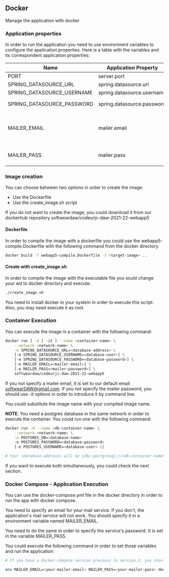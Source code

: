 ## **Docker**

Manage the application with docker


### **Application properties**

In order to run the application you need to use environment variables to configure the application.properties. Here is a table with the variables and its correspondent application properties:


| **Name**					 | **Application Property**		 | **Default**							 | **Description**									 |
| -------------------------- | ----------------------------- | ------------------------------------- | ------------------------------------------------- |
| PORT						 | server.port					 | 8080									 | Server port 										 |
| SPRING_DATASOURCE_URL		 | spring.datasource.url		 | jdbc:postgresql://localhost/softwear	 | Database URL										 |
| SPRING_DATASOURCE_USERNAME | spring.datasource.username	 | postgres								 | Database user									 |
| SPRING_DATASOURCE_PASSWORD | spring.datasource.password	 | password								 | Database password 								 |
| MAILER_EMAIL				 | mailer.email					 | softwearDAW@gmail.com				 | Email used in the MailerService (GMail account)	 |
| MAILER_PASS				 | mailer.pass					 | 										 | Password for the MAILER_EMAIL					 |


### **Image creation**

You can choose between two options in order to create the image:

* Use the Dockerfile
* Use the create_image.sh script

If you do not want to create the image, you could download it from our dockerhub repository softweardaw/codeurjc-daw-2021-22-webapp5


#### Dockerfile

In order to compile the image with a dockerfile you could use the webapp5-compile.Dockerfile with the following command from the docker directory.
```bash
docker build -f webapp5-compile.Dockerfile -t <target-image> ..
```

#### Create with create_image.sh

In order to compile the image with the executable file you sould change your wd to docker directory and execute:

```bash
./create_image.sh
```

You need to install docker in your system in order to execute this script. Also, you may need execute it as root.


### **Container Execution**

You can execute the image in a container with the following command:

```bash
docker run [ -d | -it ] --name <container-name> \
	--network <network-name> \
	-e SPRING_DATASOURCE_URL=<database-address> \
	[-e SPRING_DATASOURCE_USERNAME=<database-user>] \
	[-e SPRING_DATASOURCE_PASSWORD=<database-password>] \
	[-e MAILER_EMAIL=<mailer-email>] \
	[-e MAILER_PASS=<mailer-password>] \
    softweardaw/codeurjc-daw-2021-22-webapp5
```

If you not specify a mailer email, it is set to our default email softwearDAW@gmail.com. If you not specify the mailer password, you should use -it options in order to introduce it by command line.

You could substitute the image name with your compiled image name.

**NOTE**: You need a postgres database in the same network in order to execute the container. You could run one with the following command:

```bash
docker run -d --name <db-container-name> \
	--network <network-name> \
	-e POSTGRES_DB=<database-name>
	-e POSTGRES_PASSWORD=<database-password>
	[-e POSTGRES_USERNAME=<database-user> \]

# Your <database-address> will be jdbc:postgresql://<db-container-name>/<database-name>
```

If you want to execute both simultaneously, you could check the next section.


### **Docker Compose - Application Execution**

You can use the docker-compose.yml file in the docker directory in order to run the app with docker compose.

You need to specify an email for your mail service. If you don't, the application's mail service will not work. You should specify it in a environment variable named MAILER_EMAIL.

You need to do the same in order to specify the service's password. It is set in the variable MAILER_PASS.

You could execute the following command in order to set those variables and run the application:

```bash
# If you have a docker-compose version previous to version 2, you should use the command docker-compose up

env MAILER_EMAIL=<your-mailer-email> MAILER_PASS=<your-mailer-pass> docker compose up
```

